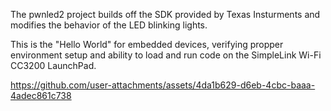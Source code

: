 The pwnled2 project builds off the SDK provided by Texas Insturments and modifies the behavior of the LED blinking lights. 

This is the "Hello World" for embedded devices, verifying propper environment setup and ability to load and run code on the SimpleLink Wi-Fi CC3200 LaunchPad. 



https://github.com/user-attachments/assets/4da1b629-d6eb-4cbc-baaa-4adec861c738

